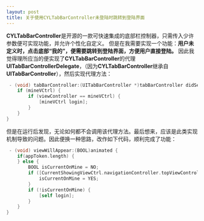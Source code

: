 ```yaml
---
layout: post
title: 关于使用CYLTabBarController未登陆时跳转到登陆界面
---
```


**CYLTabBarController**是开源的一款可快速集成的底部栏控制器，只需传入少许参数便可实现功能，并允许个性化自定义。
但是在我需要实现一个功能：**用户未定义时，点击底部“我的”，便需要跳转到登陆界面，方便用户直接登陆。**
因此我觉得理所应当的便实现了**CYLTabBarController**的代理**UITabBarControllerDelegate**，（因为**CYLTabBarController**继承自**UITabBarController**），然后实现代理方法：

```objectivec
 - (void) tabBarController:(UITabBarController *)tabBarController didSelectViewController:(UIViewController *)viewController {
    if (mineVCtrl) {
        if (viewController == mineVCtrl) {
            [mineVCtrl login];
        }
    }
}
```
但是在运行后发现，无论如何都不会调用该代理方法。最后想来，应该是此类实现机制导致的问题。因此便换一种思路，改作如下代码，顺利完成了功能：

```objectivec 
 - (void) viewWillAppear:(BOOL)animated {
    if(appToken.length) {
    } else {
        BOOL isCurrentOnMine = NO;
        if ([CurrentShowingViewCtrl.navigationController.topViewController isKindOfClass:[MineVCtrl class]]) {
            isCurrentOnMine = YES;
        }
        if (!isCurrentOnMine) {
            [self login];
        }
    }
}
```

